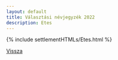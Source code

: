 ```yaml
---
layout: default
title: Választási névjegyzék 2022
description: Etes
---
```


{% include settlementHTMLs/Etes.html %}

[Vissza](./)